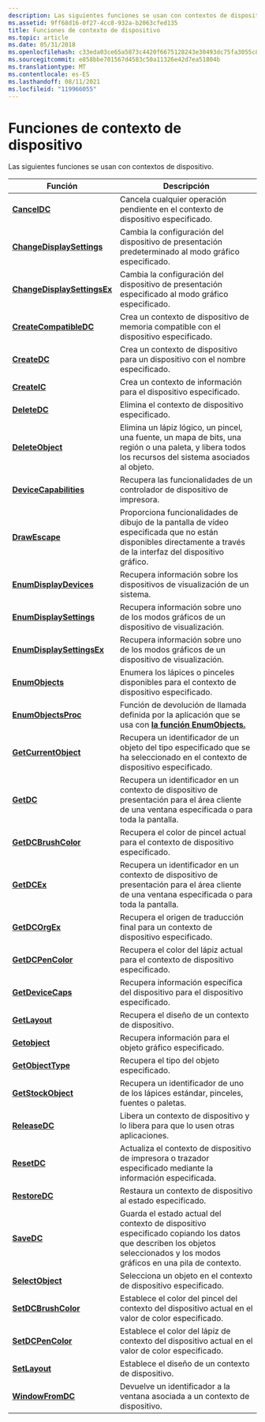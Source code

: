 ```yaml
---
description: Las siguientes funciones se usan con contextos de dispositivo.
ms.assetid: 9ff68d16-0f27-4cc8-932a-b2063cfed135
title: Funciones de contexto de dispositivo
ms.topic: article
ms.date: 05/31/2018
ms.openlocfilehash: c33eda03ce65a5873c4420f6675128243e30493dc75fa3055c8718f6826f4a94
ms.sourcegitcommit: e858bbe701567d4583c50a11326e42d7ea51804b
ms.translationtype: MT
ms.contentlocale: es-ES
ms.lasthandoff: 08/11/2021
ms.locfileid: "119966055"
---
```

# <a name="device-context-functions"></a>Funciones de contexto de dispositivo

Las siguientes funciones se usan con contextos de dispositivo.



| Función                                                   | Descripción                                                                                                                               |
|------------------------------------------------------------|-------------------------------------------------------------------------------------------------------------------------------------------|
| [**CancelDC**](/windows/desktop/api/Wingdi/nf-wingdi-canceldc)                               | Cancela cualquier operación pendiente en el contexto de dispositivo especificado.                                                                            |
| [**ChangeDisplaySettings**](/windows/desktop/api/Winuser/nf-winuser-changedisplaysettingsa)     | Cambia la configuración del dispositivo de presentación predeterminado al modo gráfico especificado.                                                        |
| [**ChangeDisplaySettingsEx**](/windows/desktop/api/Winuser/nf-winuser-changedisplaysettingsexa) | Cambia la configuración del dispositivo de presentación especificado al modo gráfico especificado.                                                      |
| [**CreateCompatibleDC**](/windows/desktop/api/Wingdi/nf-wingdi-createcompatibledc)           | Crea un contexto de dispositivo de memoria compatible con el dispositivo especificado.                                                                     |
| [**CreateDC**](/windows/desktop/api/Wingdi/nf-wingdi-createdca)                               | Crea un contexto de dispositivo para un dispositivo con el nombre especificado.                                                                           |
| [**CreateIC**](/windows/desktop/api/Wingdi/nf-wingdi-createica)                               | Crea un contexto de información para el dispositivo especificado.                                                                                  |
| [**DeleteDC**](/windows/desktop/api/Wingdi/nf-wingdi-deletedc)                               | Elimina el contexto de dispositivo especificado.                                                                                                     |
| [**DeleteObject**](/windows/desktop/api/Wingdi/nf-wingdi-deleteobject)                       | Elimina un lápiz lógico, un pincel, una fuente, un mapa de bits, una región o una paleta, y libera todos los recursos del sistema asociados al objeto.                  |
| [**DeviceCapabilities**](/windows/win32/api/wingdi/nf-wingdi-devicecapabilitiesa)           | Recupera las funcionalidades de un controlador de dispositivo de impresora.                                                                                    |
| [**DrawEscape**](/windows/desktop/api/Wingdi/nf-wingdi-drawescape)                           | Proporciona funcionalidades de dibujo de la pantalla de vídeo especificada que no están disponibles directamente a través de la interfaz del dispositivo gráfico.       |
| [**EnumDisplayDevices**](/windows/desktop/api/Winuser/nf-winuser-enumdisplaydevicesa)           | Recupera información sobre los dispositivos de visualización de un sistema.                                                                              |
| [**EnumDisplaySettings**](/windows/desktop/api/Winuser/nf-winuser-enumdisplaysettingsa)         | Recupera información sobre uno de los modos gráficos de un dispositivo de visualización.                                                               |
| [**EnumDisplaySettingsEx**](/windows/desktop/api/Winuser/nf-winuser-enumdisplaysettingsexa)     | Recupera información sobre uno de los modos gráficos de un dispositivo de visualización.                                                               |
| [**EnumObjects**](/windows/desktop/api/Wingdi/nf-wingdi-enumobjects)                         | Enumera los lápices o pinceles disponibles para el contexto de dispositivo especificado.                                                                |
| [**EnumObjectsProc**](/windows/win32/api/wingdi/nc-wingdi-gobjenumproc)                 | Función de devolución de llamada definida por la aplicación que se usa con [**la función EnumObjects.**](/windows/desktop/api/Wingdi/nf-wingdi-enumobjects)                                       |
| [**GetCurrentObject**](/windows/desktop/api/Wingdi/nf-wingdi-getcurrentobject)               | Recupera un identificador de un objeto del tipo especificado que se ha seleccionado en el contexto de dispositivo especificado.                           |
| [**GetDC**](/windows/desktop/api/Winuser/nf-winuser-getdc)                                     | Recupera un identificador en un contexto de dispositivo de presentación para el área cliente de una ventana especificada o para toda la pantalla.                        |
| [**GetDCBrushColor**](/windows/desktop/api/WinGdi/nf-wingdi-getdcbrushcolor)                 | Recupera el color de pincel actual para el contexto de dispositivo especificado.                                                                       |
| [**GetDCEx**](/windows/desktop/api/Winuser/nf-winuser-getdcex)                                 | Recupera un identificador en un contexto de dispositivo de presentación para el área cliente de una ventana especificada o para toda la pantalla.                        |
| [**GetDCOrgEx**](/windows/desktop/api/Wingdi/nf-wingdi-getdcorgex)                           | Recupera el origen de traducción final para un contexto de dispositivo especificado.                                                                    |
| [**GetDCPenColor**](/windows/desktop/api/WinGdi/nf-wingdi-getdcpencolor)                     | Recupera el color del lápiz actual para el contexto de dispositivo especificado.                                                                         |
| [**GetDeviceCaps**](/windows/desktop/api/Wingdi/nf-wingdi-getdevicecaps)                     | Recupera información específica del dispositivo para el dispositivo especificado.                                                                           |
| [**GetLayout**](/windows/desktop/api/Wingdi/nf-wingdi-getlayout)                             | Recupera el diseño de un contexto de dispositivo.                                                                                                 |
| [**Getobject**](/windows/desktop/api/Wingdi/nf-wingdi-getobject)                             | Recupera información para el objeto gráfico especificado.                                                                                  |
| [**GetObjectType**](/windows/desktop/api/Wingdi/nf-wingdi-getobjecttype)                     | Recupera el tipo del objeto especificado.                                                                                               |
| [**GetStockObject**](/windows/desktop/api/Wingdi/nf-wingdi-getstockobject)                   | Recupera un identificador de uno de los lápices estándar, pinceles, fuentes o paletas.                                                                 |
| [**ReleaseDC**](/windows/desktop/api/Winuser/nf-winuser-releasedc)                             | Libera un contexto de dispositivo y lo libera para que lo usen otras aplicaciones.                                                                      |
| [**ResetDC**](/windows/desktop/api/Wingdi/nf-wingdi-resetdca)                                 | Actualiza el contexto de dispositivo de impresora o trazador especificado mediante la información especificada.                                                  |
| [**RestoreDC**](/windows/desktop/api/Wingdi/nf-wingdi-restoredc)                             | Restaura un contexto de dispositivo al estado especificado.                                                                                         |
| [**SaveDC**](/windows/desktop/api/Wingdi/nf-wingdi-savedc)                                   | Guarda el estado actual del contexto de dispositivo especificado copiando los datos que describen los objetos seleccionados y los modos gráficos en una pila de contexto. |
| [**SelectObject**](/windows/desktop/api/Wingdi/nf-wingdi-selectobject)                       | Selecciona un objeto en el contexto de dispositivo especificado.                                                                                      |
| [**SetDCBrushColor**](/windows/desktop/api/Wingdi/nf-wingdi-setdcbrushcolor)                 | Establece el color del pincel del contexto del dispositivo actual en el valor de color especificado.                                                                 |
| [**SetDCPenColor**](/windows/desktop/api/Wingdi/nf-wingdi-setdcpencolor)                     | Establece el color del lápiz de contexto del dispositivo actual en el valor de color especificado.                                                                   |
| [**SetLayout**](/windows/desktop/api/Wingdi/nf-wingdi-setlayout)                             | Establece el diseño de un contexto de dispositivo.                                                                                                     |
| [**WindowFromDC**](/windows/desktop/api/Winuser/nf-winuser-windowfromdc)                       | Devuelve un identificador a la ventana asociada a un contexto de dispositivo.                                                                          |



 

 

 
